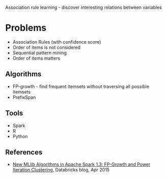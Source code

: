 Association rule learning - discover interesting relations between variables

# Problems
* Association Rules (with confidence score)
 * Order of items is not considered
* Sequential pattern mining
 * Order of items matters

## Algorithms
* FP-growth - find frequent itemsets without traversing all possible itemsets
* PrefixSpan

## Tools
* Spark
* R
* Python

## References
* [New MLlib Algorithms in Apache Spark 1.3: FP-Growth and Power Iteration Clustering](https://databricks.com/blog/2015/04/17/new-mllib-algorithms-in-spark-1-3-fp-growth-and-power-iteration-clustering.html), Databricks blog, Apr 2015

